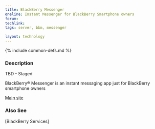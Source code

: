```yaml
---
title: BlackBerry Messenger
oneline: Instant Messenger for BlackBerry Smartphone owners
forum: 
techlink: 
tags: server, bbm, messenger

layout: technology
---
```

{% include common-defs.md %}

### Description

TBD - Staged

BlackBerry® Messenger is an instant messaging app just for BlackBerry smartphone owners

[Main site](http://us.blackberry.com/developers/blackberrymessenger/)

### Also See
[BlackBerry Services]

